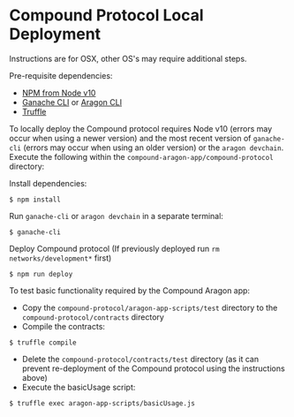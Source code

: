 # Compound Protocol Local Deployment

Instructions are for OSX, other OS's may require additional steps.

Pre-requisite dependencies:
- [NPM from Node v10](https://nodejs.org/en/download/)
- [Ganache CLI](https://github.com/trufflesuite/ganache-cli) or [Aragon CLI](https://github.com/aragon/aragon-cli)
- [Truffle](https://github.com/trufflesuite/truffle)

To locally deploy the Compound protocol requires Node v10 (errors may occur when using a newer version) and the most recent version of `ganache-cli` (errors may occur when using an older version) or the `aragon devchain`. Execute the following within the `compound-aragon-app/compound-protocol` directory:

Install dependencies:
```
$ npm install
```

Run `ganache-cli` or `aragon devchain` in a separate terminal:
```
$ ganache-cli
```

Deploy Compound protocol (If previously deployed run `rm networks/development*` first)
```
$ npm run deploy
```

To test basic functionality required by the Compound Aragon app:  
- Copy the `compound-protocol/aragon-app-scripts/test` directory to the `compound-protocol/contracts` directory  
- Compile the contracts:
```
$ truffle compile
```
- Delete the `compound-protocol/contracts/test` directory (as it can prevent re-deployment of the Compound protocol using the instructions above)
- Execute the basicUsage script:
```
$ truffle exec aragon-app-scripts/basicUsage.js
```